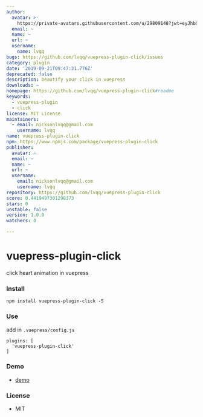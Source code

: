```yaml
---
author:
  avatar: >-
    https://private-avatars.githubusercontent.com/u/29809148?jwt=eyJhbGciOiJIUzI1NiIsInR5cCI6IkpXVCJ9.eyJpc3MiOiJnaXRodWIuY29tIiwiYXVkIjoicmF3LmdpdGh1YnVzZXJjb250ZW50LmNvbSIsImtleSI6ImtleTEiLCJleHAiOjE3MzQ2NzM4MDAsIm5iZiI6MTczNDY3MjYwMCwicGF0aCI6Ii91LzI5ODA5MTQ4In0.Id1PDI-XZdK9E8HkwquB-BAfQUmNODimHbX2FWGTK9U&v=4
  email: ~
  name: ~
  url: ~
  username:
    name: lvqq
bugs: https://github.com/lvqq/vuepress-plugin-click/issues
category: plugin
date: '2019-09-21T09:47:31.776Z'
deprecated: false
description: beautify your click in vuepress
downloads: ~
homepage: https://github.com/lvqq/vuepress-plugin-click#readme
keywords:
  - vuepress-plugin
  - click
license: MIT License
maintainers:
  - email: nicksonlvqq@gmail.com
    username: lvqq
name: vuepress-plugin-click
npm: https://www.npmjs.com/package/vuepress-plugin-click
publisher:
  avatar: ~
  email: ~
  name: ~
  url: ~
  username:
    email: nicksonlvqq@gmail.com
    username: lvqq
repository: https://github.com/lvqq/vuepress-plugin-click
score: 0.4419497301298373
stars: 0
unstable: false
version: 1.0.0
watchers: 0

---
```


# vuepress-plugin-click
click heart animation in vuepress

### Install
```
npm install vuepress-plugin-click -S
```

### Use
add in `.vuepress/config.js`
```
plugins: [
  'vuepress-plugin-click'
]
```

### Demo
- [demo](https://www.nicksonlvqq.cn)

### License
- MIT